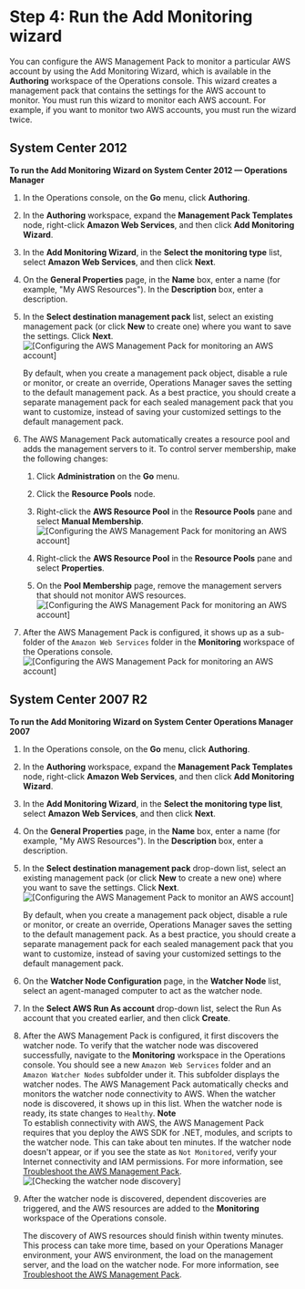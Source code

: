 # Step 4: Run the Add Monitoring wizard<a name="RunAddMonitoringWizard"></a>

You can configure the AWS Management Pack to monitor a particular AWS account by using the Add Monitoring Wizard, which is available in the **Authoring** workspace of the Operations console\. This wizard creates a management pack that contains the settings for the AWS account to monitor\. You must run this wizard to monitor each AWS account\. For example, if you want to monitor two AWS accounts, you must run the wizard twice\.

## System Center 2012<a name="add-monitoring-2012"></a>

**To run the Add Monitoring Wizard on System Center 2012 — Operations Manager**

1. In the Operations console, on the **Go** menu, click **Authoring**\.

1. In the **Authoring** workspace, expand the **Management Pack Templates** node, right\-click **Amazon Web Services**, and then click **Add Monitoring Wizard**\.

1. In the **Add Monitoring Wizard**, in the **Select the monitoring type** list, select **Amazon Web Services**, and then click **Next**\.

1. On the **General Properties** page, in the **Name** box, enter a name \(for example, "My AWS Resources"\)\. In the **Description** box, enter a description\. 

1. In the **Select destination management pack** list, select an existing management pack \(or click **New** to create one\) where you want to save the settings\. Click **Next**\.  
![\[Configuring the AWS Management Pack for monitoring an AWS account\]](http://docs.aws.amazon.com/AWSEC2/latest/WindowsGuide/images/AddMonitoringWizard-Step2.png)

   By default, when you create a management pack object, disable a rule or monitor, or create an override, Operations Manager saves the setting to the default management pack\. As a best practice, you should create a separate management pack for each sealed management pack that you want to customize, instead of saving your customized settings to the default management pack\.

1. The AWS Management Pack automatically creates a resource pool and adds the management servers to it\. To control server membership, make the following changes:

   1. Click **Administration** on the **Go** menu\.

   1. Click the **Resource Pools** node\.

   1. Right\-click the **AWS Resource Pool** in the **Resource Pools** pane and select **Manual Membership**\.  
![\[Configuring the AWS Management Pack for monitoring an AWS account\]](http://docs.aws.amazon.com/AWSEC2/latest/WindowsGuide/images/ResourcePool-ManualMembership.png)

   1. Right\-click the **AWS Resource Pool** in the **Resource Pools** pane and select **Properties**\.

   1. On the **Pool Membership** page, remove the management servers that should not monitor AWS resources\.  
![\[Configuring the AWS Management Pack for monitoring an AWS account\]](http://docs.aws.amazon.com/AWSEC2/latest/WindowsGuide/images/ResourcePool-MemberServers.png)

1. After the AWS Management Pack is configured, it shows up as a sub\-folder of the `Amazon Web Services` folder in the **Monitoring** workspace of the Operations console\.  
![\[Configuring the AWS Management Pack for monitoring an AWS account\]](http://docs.aws.amazon.com/AWSEC2/latest/WindowsGuide/images/AddMonitoringWizard-CreatedNodeInMonitoring.png)

## System Center 2007 R2<a name="add-monitoring-2007"></a>

**To run the Add Monitoring Wizard on System Center Operations Manager 2007**

1. In the Operations console, on the **Go** menu, click **Authoring**\.

1. In the **Authoring** workspace, expand the **Management Pack Templates** node, right\-click **Amazon Web Services**, and then click **Add Monitoring Wizard**\.

1. In the **Add Monitoring Wizard**, in the **Select the monitoring type list**, select **Amazon Web Services**, and then click **Next**\.

1. On the **General Properties** page, in the **Name** box, enter a name \(for example, "My AWS Resources"\)\. In the **Description** box, enter a description\. 

1. In the **Select destination management pack** drop\-down list, select an existing management pack \(or click **New** to create a new one\) where you want to save the settings\. Click **Next**\.  
![\[Configuring the AWS Management Pack to monitor an AWS account\]](http://docs.aws.amazon.com/AWSEC2/latest/WindowsGuide/images/monitor_aws_account.png)

   By default, when you create a management pack object, disable a rule or monitor, or create an override, Operations Manager saves the setting to the default management pack\. As a best practice, you should create a separate management pack for each sealed management pack that you want to customize, instead of saving your customized settings to the default management pack\.

1. On the **Watcher Node Configuration** page, in the **Watcher Node** list, select an agent\-managed computer to act as the watcher node\.

1. In the **Select AWS Run As account** drop\-down list, select the Run As account that you created earlier, and then click **Create**\.

1. After the AWS Management Pack is configured, it first discovers the watcher node\. To verify that the watcher node was discovered successfully, navigate to the **Monitoring** workspace in the Operations console\. You should see a new `Amazon Web Services` folder and an `Amazon Watcher Nodes` subfolder under it\. This subfolder displays the watcher nodes\. The AWS Management Pack automatically checks and monitors the watcher node connectivity to AWS\. When the watcher node is discovered, it shows up in this list\. When the watcher node is ready, its state changes to `Healthy`\.
**Note**  
To establish connectivity with AWS, the AWS Management Pack requires that you deploy the AWS SDK for \.NET, modules, and scripts to the watcher node\. This can take about ten minutes\. If the watcher node doesn't appear, or if you see the state as `Not Monitored`, verify your Internet connectivity and IAM permissions\. For more information, see [Troubleshoot the AWS Management Pack](TroubleshootingAWSmp.md)\.  
![\[Checking the watcher node discovery\]](http://docs.aws.amazon.com/AWSEC2/latest/WindowsGuide/images/check_watcher_node_discovery.png)

1. After the watcher node is discovered, dependent discoveries are triggered, and the AWS resources are added to the **Monitoring** workspace of the Operations console\.

   The discovery of AWS resources should finish within twenty minutes\. This process can take more time, based on your Operations Manager environment, your AWS environment, the load on the management server, and the load on the watcher node\. For more information, see [Troubleshoot the AWS Management Pack](TroubleshootingAWSmp.md)\.